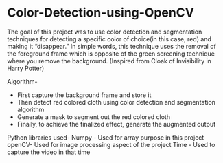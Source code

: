 # Color-Detection-using-OpenCV

The goal of this project was to use color detection and segmentation techniques for detecting a specific color of choice(in this case, red) and making it “disappear.” In simple words, this technique uses the removal of the foreground frame which is opposite of the green screening technique where you remove the background. (Inspired from Cloak of Invisibility in Harry Potter)

Algorithm-
- First capture the background frame and store it
- Then detect red colored cloth using color detection and segmentation algorithm
- Generate a mask to segment out the red colored cloth
- Finally, to achieve the finalized effect, generate the augmented output

Python libraries used-
Numpy - Used for array purpose in this project
openCV- Used for image processing aspect of the project
Time - Used to capture the video in that time
